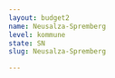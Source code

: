 ```yaml
---
layout: budget2
name: Neusalza-Spremberg
level: kommune
state: SN
slug: Neusalza-Spremberg

---
```



